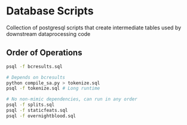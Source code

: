 # Database Scripts

Collection of postgresql scripts that create intermediate tables used by downstream dataprocessing code

## Order of Operations

```bash
psql -f bcresults.sql

# Depends on bcresults
python compile_sa.py > tokenize.sql
psql -f tokenize.sql # Long runtime

# No non-mimic dependencies, can run in any order
psql -f splits.sql
psql -f staticfeats.sql
psql -f overnightblood.sql
```